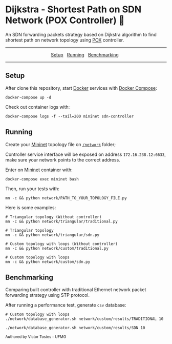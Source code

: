 # Dijkstra - Shortest Path on SDN Network (POX Controller) :postbox:

An SDN forwarding packets strategy based on Dijkstra algorithm to find shortest path on network topology using [POX](https://github.com/noxrepo/pox) controller. 

---

<p align="center">
  <a href="#setup">Setup</a>&nbsp;&nbsp;
  <a href="#running">Running</a>&nbsp;&nbsp;
  <a href="#benchmarking">Benchmarking</a>&nbsp;&nbsp;
</p>

---

## Setup

After clone this repository, start [Docker](https://www.docker.com/) services with [Docker Compose](https://docs.docker.com/compose/):

```ssh
docker-compose up -d
```

Check out container logs with:

```ssh
docker-compose logs -f --tail=200 mininet sdn-controller
```

## Running

Create your [Mininet](http://mininet.org) topology file on [`/network`](https://github.com/victortostes-hotmart/dijkstra-sdn/tree/main/network) folder;

Controller service interface will be exposed on address `172.16.238.12:6633`, make sure your network points to the correct address.

Enter on [Mininet](http://mininet.org) container with:

```ssh
docker-compose exec mininet bash
```

Then, run your tests with:

```ssh
mn -c && python network/PATH_TO_YOUR_TOPOLOGY_FILE.py
```

Here is some examples:

```ssh
# Triangular topology (Without controller)
mn -c && python network/triangular/traditional.py

# Triangular topology
mn -c && python network/triangular/sdn.py

# Custom topology with loops (Without controller)
mn -c && python network/custom/traditional.py

# Custom topology with loops
mn -c && python network/custom/sdn.py
```

## Benchmarking

Comparing built controller with traditional Ethernet network packet forwarding strategy using STP protocol.

After running a performance test, generate `csv` database:

```ssh
# Custom topology with loops
./network/database_generator.sh network/custom/results/TRADITIONAL 10

./network/database_generator.sh network/custom/results/SDN 10
```

<sub>
Authored by Victor Tostes - UFMG
</sub>
